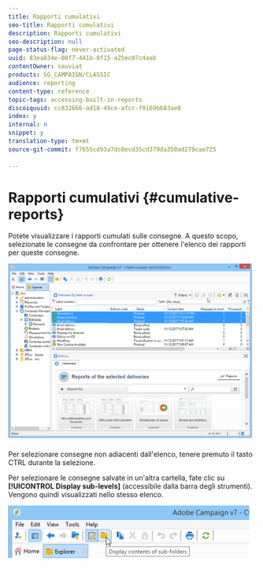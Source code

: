 ```yaml
---
title: Rapporti cumulativi
seo-title: Rapporti cumulativi
description: Rapporti cumulativi
seo-description: null
page-status-flag: never-activated
uuid: 83ea834e-08f7-441b-8f15-a25ec07c4aab
contentOwner: sauviat
products: SG_CAMPAIGN/CLASSIC
audience: reporting
content-type: reference
topic-tags: accessing-built-in-reports
discoiquuid: cc832666-ad18-49ce-afcc-f9169b683ae8
index: y
internal: n
snippet: y
translation-type: tm+mt
source-git-commit: f7655cd93a7dc8ecd35cd379da350ad279cae725

---
```



# Rapporti cumulativi {#cumulative-reports}

Potete visualizzare i rapporti cumulati sulle consegne. A questo scopo, selezionate le consegne da confrontare per ottenere l&#39;elenco dei rapporti per queste consegne.

![](assets/s_ncs_user_report_compare_tab.png)

Per selezionare consegne non adiacenti dall&#39;elenco, tenere premuto il tasto CTRL durante la selezione.

Per selezionare le consegne salvate in un&#39;altra cartella, fate clic su **[!UICONTROL Display sub-levels]** (accessibile dalla barra degli strumenti). Vengono quindi visualizzati nello stesso elenco.

![](assets/s_ncs_user_display_children_icon.png)
